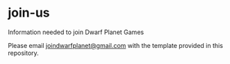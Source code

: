 # join-us
Information needed to join Dwarf Planet Games

Please email joindwarfplanet@gmail.com with the template provided in this repository. 
